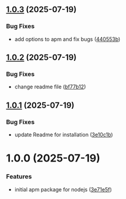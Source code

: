 ## [1.0.3](https://github.com/Watchlog-monitoring/-watchlog-apm-node/compare/1.0.2...1.0.3) (2025-07-19)


### Bug Fixes

* add options to apm and fix bugs ([440553b](https://github.com/Watchlog-monitoring/-watchlog-apm-node/commit/440553b57f0f7af8d9b59ebc233dc090f5babff8))

## [1.0.2](https://github.com/Watchlog-monitoring/-watchlog-apm-node/compare/1.0.1...1.0.2) (2025-07-19)


### Bug Fixes

* change readme file ([bf77b12](https://github.com/Watchlog-monitoring/-watchlog-apm-node/commit/bf77b12838e0e921004e2d286ac3fed87b03e2ea))

## [1.0.1](https://github.com/Watchlog-monitoring/-watchlog-apm-node/compare/1.0.0...1.0.1) (2025-07-19)


### Bug Fixes

* update Readme for installation ([3e10c1b](https://github.com/Watchlog-monitoring/-watchlog-apm-node/commit/3e10c1b4e254facb0a27d2b986270a1905c64391))

# 1.0.0 (2025-07-19)


### Features

* initial apm package for nodejs ([3e71e5f](https://github.com/Watchlog-monitoring/-watchlog-apm-node/commit/3e71e5f05ab2e9443741af3d8f96f7e68561b245))
